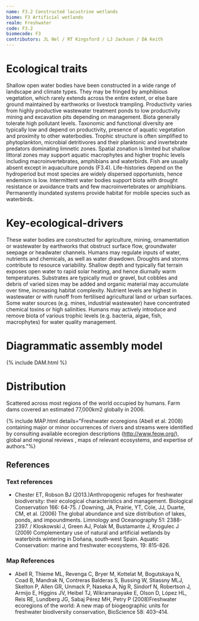 ```yaml
---
name: F3.2 Constructed lacustrine wetlands
biome: F3 Artificial wetlands
realm: Freshwater
code: F3.2
biomecode: F3
contributors: JL Nel / RT Kingsford / LJ Jackson / DA Keith
---
```


# Ecological traits

Shallow open water bodies have been constructed in a wide range of landscape and climate types. They may be fringed by amphibious vegetation, which rarely extends across the entire extent, or else bare ground maintained by earthworks or livestock trampling. Productivity varies from highly productive wastewater treatment ponds to low productivity mining and excavation pits depending on management. Biota generally tolerate high pollutant levels. Taxonomic and functional diversity are typically low and depend on productivity, presence of aquatic vegetation and proximity to other waterbodies. Trophic structure is often simplified to phytoplankton, microbial detritivores and their planktonic and invertebrate predators dominating limnetic zones. Spatial zonation is limited but shallow littoral zones may support aquatic macrophytes and higher trophic levels including macroinvertebrates, amphibians and waterbirds. Fish are usually absent except in aquaculture ponds (F3.4). Life-histories depend on the hydroperiod but most species are widely dispersed opportunists, hence endemism is low. Intermittent water bodies support biota with drought resistance or avoidance traits and few macroinvertebrates or amphibians. Permanently inundated systems provide habitat for mobile species such as waterbirds.

# Key-ecological-drivers

These water bodies are constructed for agriculture, mining, ornamentation or wastewater by earthworks that obstruct surface flow, groundwater seepage or headwater channels. Humans may regulate inputs of water, nutrients and chemicals, as well as water drawdown. Droughts and storms contribute to resource variability. Shallow depth and typically flat terrain exposes open water to rapid solar heating, and hence diurnally warm temperatures. Substrates are typically mud or gravel, but cobbles and debris of varied sizes may be added and organic material may accumulate over time, increasing habitat complexity. Nutrient levels are highest in wastewater or with runoff from fertilised agricultural land or urban surfaces. Some water sources (e.g. mines, industrial wastewater) have concentrated chemical toxins or high salinities. Humans may actively introduce and remove biota of various trophic levels (e.g. bacteria, algae, fish, macrophytes) for water quality management.

# Diagrammatic assembly model

{% include DAM.html %}

# Distribution

Scattered across most regions of the world occupied by humans. Farm dams covered an estimated 77,000km2 globally in 2006.

{% include MAP.html details="Freshwater ecoregions (Abell et al. 2008) containing major or minor occurrences of rivers and streams were identified by consulting available ecoregion descriptions (http://www.feow.org/),  global and regional reviews , maps of relevant ecosystems, and expertise of authors."%}

## References

### Text references

* Chester ET, Robson BJ (2013.)Anthropogenic refuges for freshwater biodiversity: their ecological characteristics and management. Biological Conservation 166: 64-75. / Downing, JA, Prairie, YT, Cole, JJ, Duarte, CM, et al. (2006) The global abundance and size distribution of lakes, ponds, and impoundments. Limnology and Oceanography 51: 2388-2397. / Kloskowski J, Green AJ, Polak M, Bustamante J, Krogulec J (2009) Complementary use of natural and artificial wetlands by waterbirds wintering in Doñana, south‐west Spain. Aquatic Conservation: marine and freshwater ecosystems, 19: 815-826.

### Map References

* Abell R, Thieme ML, Revenga C, Bryer M, Kottelat M, Bogutskaya N, Coad B, Mandrak N, Contreras Balderas S, Bussing W, Stiassny MLJ, Skelton P, Allen GR, Unmack P, Naseka A, Ng R, Sindorf N, Robertson J, Armijo E, Higgins JV, Heibel TJ, Wikramanayake E, Olson D, López HL, Reis RE, Lundberg JG, Sabaj Pérez MH, Petry P (2008)Freshwater ecoregions of the world: A new map of biogeographic units for freshwater biodiversity conservation, BioScience 58: 403–414.
